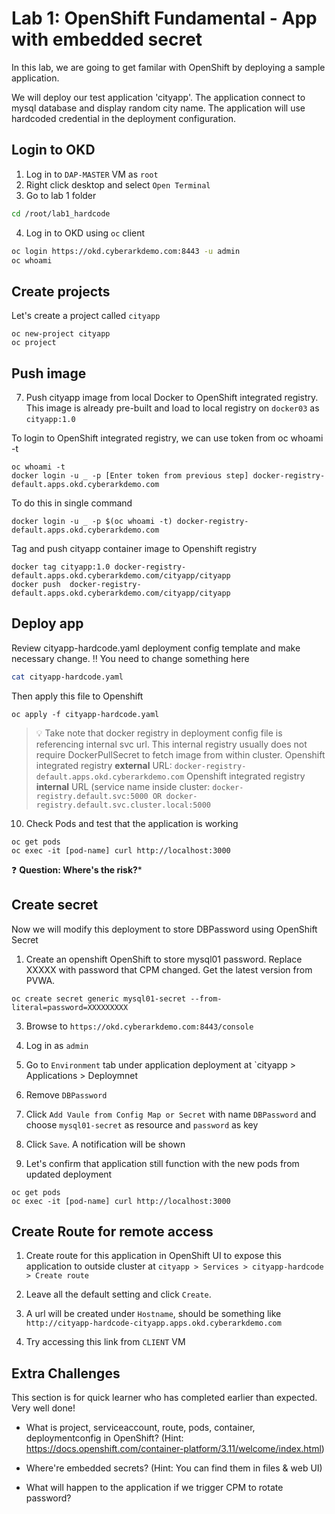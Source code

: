 
# Lab 1: OpenShift Fundamental - App with embedded secret

In this lab, we are going to get familar with OpenShift by deploying a sample application.

We will deploy our test application 'cityapp'. 
The application connect to mysql database and display random city name. 
The application will use hardcoded credential in the deployment configuration.

## Login to OKD

1. Log in to `DAP-MASTER` VM as `root`
2. Right click desktop and select `Open Terminal`
3. Go to lab 1 folder 
```bash
cd /root/lab1_hardcode
```
4. Log in to OKD using `oc` client
```bash
oc login https://okd.cyberarkdemo.com:8443 -u admin
oc whoami
```

## Create projects

Let's create a project called `cityapp`
```
oc new-project cityapp
oc project
```

## Push image
7.	Push cityapp image from local Docker to OpenShift integrated registry. 
This image is already pre-built and load to local registry on `docker03` as `cityapp:1.0`

To login to OpenShift integrated registry, we can use token from oc whoami -t
```
oc whoami -t
docker login -u _ -p [Enter token from previous step] docker-registry-default.apps.okd.cyberarkdemo.com
```

To do this in single command
```
docker login -u _ -p $(oc whoami -t) docker-registry-default.apps.okd.cyberarkdemo.com
```

Tag and push cityapp container image to Openshift registry
```
docker tag cityapp:1.0 docker-registry-default.apps.okd.cyberarkdemo.com/cityapp/cityapp
docker push  docker-registry-default.apps.okd.cyberarkdemo.com/cityapp/cityapp
```

## Deploy app

Review cityapp-hardcode.yaml deployment config template and make necessary change. 
:bangbang:	You need to change something here

```bash
cat cityapp-hardcode.yaml
```

Then apply this file to Openshift
```
oc apply -f cityapp-hardcode.yaml
```

> :bulb:	Take note that docker registry in deployment config file is referencing internal svc url. 
> This internal registry usually does not require DockerPullSecret to fetch image from within cluster.
> Openshift integrated registry **external** URL: `docker-registry-default.apps.okd.cyberarkdemo.com`
> Openshift integrated registry **internal** URL (service name inside cluster: `docker-registry.default.svc:5000 OR docker-registry.default.svc.cluster.local:5000`

10.	Check Pods and test that the application is working
```
oc get pods
oc exec -it [pod-name] curl http://localhost:3000
```

:question:	**Question: Where's the risk?***

## Create secret 

Now we will modify this deployment to store DBPassword using OpenShift Secret

1. Create an openshift OpenShift to store mysql01 password.
   Replace XXXXX with password that CPM changed.   Get the latest version from PVWA.
```
oc create secret generic mysql01-secret --from-literal=password=XXXXXXXXX
```
3. Browse to `https://okd.cyberarkdemo.com:8443/console`

4. Log in as `admin`

5.	Go to `Environment` tab under  application deployment at `cityapp > Applications > Deploymnet

6. Remove `DBPassword` 

7. Click `Add Vaule from Config Map or Secret` with name `DBPassword` and choose `mysql01-secret` as resource and `password` as key

7. Click `Save`.   A notification will be shown
   
 
6.	Let's confirm that application still function with the new pods from updated deployment
```
oc get pods
oc exec -it [pod-name] curl http://localhost:3000
```

## Create Route for remote access

1.	Create route for this application in OpenShift UI to expose this application to outside cluster at `cityapp > Services > cityapp-hardcode > Create route`

2. Leave all the default setting and click `Create`. 

3.	A url will be created under `Hostname`, should be something like `http://cityapp-hardcode-cityapp.apps.okd.cyberarkdemo.com`

4. Try accessing this link from `CLIENT` VM

## Extra Challenges

This section is for quick learner who has completed earlier than expected.   Very well done!

 - What is project, serviceaccount, route, pods, container, deploymentconfig in OpenShift? (Hint: https://docs.openshift.com/container-platform/3.11/welcome/index.html)
 
 - Where're embedded secrets?  (Hint: You can find them in files & web UI)
 
 - What will happen to the application if we trigger CPM to rotate password?
 

